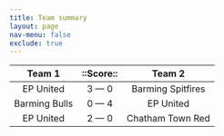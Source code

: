 ```yaml
---
title: Team summary
layout: page
nav-menu: false
exclude: true
---
```




|    Team 1     |  ::Score::  |      Team 2       |
|:-------------:|:-----------:|:-----------------:|
|   EP United   | 3 &mdash; 0 | Barming Spitfires |
| Barming Bulls | 0 &mdash; 4 |     EP United     |
|   EP United   | 2 &mdash; 0 | Chatham Town Red  |

 <br /><br /><br />